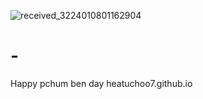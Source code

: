 ![received_3224010801162904](https://user-images.githubusercontent.com/110347125/182046344-0d3a4ab7-f8ff-4ac9-a8d2-afc2da3cfa83.jpeg)
# -
Happy pchum ben day
heatuchoo7.github.io
